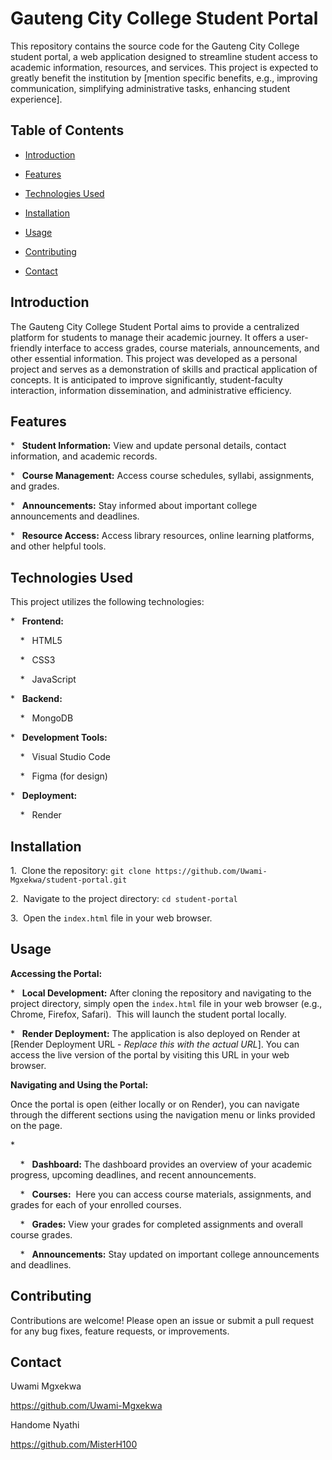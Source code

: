 # Gauteng City College Student Portal



This repository contains the source code for the Gauteng City College student portal, a web application designed to streamline student access to academic information, resources, and services. This project is expected to greatly benefit the institution by [mention specific benefits, e.g., improving communication, simplifying administrative tasks, enhancing student experience].



## Table of Contents



- [Introduction](#introduction)

- [Features](#features)

- [Technologies Used](#technologies-used)

- [Installation](#installation)

- [Usage](#usage)

- [Contributing](#contributing)

- [Contact](#contact)



## Introduction



The Gauteng City College Student Portal aims to provide a centralized platform for students to manage their academic journey. It offers a user-friendly interface to access grades, course materials, announcements, and other essential information. This project was developed as a personal project and serves as a demonstration of skills and practical application of concepts. It is anticipated to improve significantly, student-faculty interaction, information dissemination, and administrative efficiency.



## Features



*   **Student Information:** View and update personal details, contact information, and academic records.

*   **Course Management:** Access course schedules, syllabi, assignments, and grades.

*   **Announcements:** Stay informed about important college announcements and deadlines.

*   **Resource Access:** Access library resources, online learning platforms, and other helpful tools.



## Technologies Used



This project utilizes the following technologies:



*   **Frontend:**

    *   HTML5

    *   CSS3

    *   JavaScript

*   **Backend:**

    *   MongoDB

*   **Development Tools:**

    *   Visual Studio Code

    *   Figma (for design)

*   **Deployment:**

    *   Render



## Installation



1.  Clone the repository: `git clone https://github.com/Uwami-Mgxekwa/student-portal.git`

2.  Navigate to the project directory: `cd student-portal`

3.  Open the `index.html` file in your web browser.



## Usage



**Accessing the Portal:**



*   **Local Development:** After cloning the repository and navigating to the project directory, simply open the `index.html` file in your web browser (e.g., Chrome, Firefox, Safari).  This will launch the student portal locally.

*   **Render Deployment:** The application is also deployed on Render at [Render Deployment URL - *Replace this with the actual URL*]. You can access the live version of the portal by visiting this URL in your web browser.



**Navigating and Using the Portal:**



Once the portal is open (either locally or on Render), you can navigate through the different sections using the navigation menu or links provided on the page.



*   

    *   **Dashboard:** The dashboard provides an overview of your academic progress, upcoming deadlines, and recent announcements.

    *   **Courses:**  Here you can access course materials, assignments, and grades for each of your enrolled courses.

    *   **Grades:** View your grades for completed assignments and overall course grades.

    *   **Announcements:** Stay updated on important college announcements and deadlines.



## Contributing



Contributions are welcome! Please open an issue or submit a pull request for any bug fixes, feature requests, or improvements. 



## Contact



Uwami Mgxekwa

https://github.com/Uwami-Mgxekwa



Handome Nyathi

https://github.com/MisterH100
